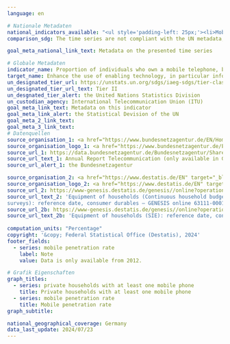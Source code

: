 ```yaml
---
language: en    

# Nationale Metadaten    
national_indicators_available: "<ul style='padding-left: 25px;'><li>Mobile penetration rate</li> <li> Private households with at least one mobile phone</li></ul>"    
comparison_sdg: The time series are not compliant with the UN metadata, but provide additional information.    

goal_meta_national_link_text: Metadata on the presented time series    

# Globale Metadaten    
indicator_name: Proportion of individuals who own a mobile telephone, by sex    
target_name: Enhance the use of enabling technology, in particular information and communications technology, to promote the empowerment of women    
un_designated_tier_url: https://unstats.un.org/sdgs/iaeg-sdgs/tier-classification/    
un_designated_tier_url_text: Tier II    
un_desgnated_tier_alert: the United Nations Statistics Division    
un_custodian_agency: International Telecommunication Union (ITU)    
goal_meta_link_text: Metadata on this indicator    
goal_meta_link_alert: the Statistical Devision of the UN    
goal_meta_2_link_text:     
goal_meta_3_link_text:         
# Datenquellen
source_organisation_1: <a href="https://www.bundesnetzagentur.de/EN/Home/home_node.html" target="_blank" onclick="return confirm_alert('the Bundesnetzagentur','En');"> Bundesnetzagentur </a>
source_organisation_logo_1: <a href="https://www.bundesnetzagentur.de/EN/Home/home_node.html" target="_blank" onclick="return confirm_alert('the Bundesnetzagentur','En');"><img src="https://sdg-indikatoren.de/public/OrgImgEn/bundesnetzagentur.png" alt="Logo bundesnetzagentur" style="height:60px; width:148px"/></a>
source_url_1: https://data.bundesnetzagentur.de/Bundesnetzagentur/SharedDocs/Mediathek/Berichte/2023/240515_JB_TK_23_web_barrierefrei.pdf
source_url_text_1: Annual Report Telecommunication (only available in German)
source_url_alert_1: the Bundesnetzagentur

source_organisation_2: <a href="https://www.destatis.de/EN" target="_blank"> Federal Statistical Office (Destatis) </a>
source_organisation_logo_2: <a href="https://www.destatis.de/EN" target="_blank"><img src="https://sdg-indikatoren.de/public/OrgImgEn/destatis.png" alt="Logo destatis" style="height:60px; width:148px"/></a>
source_url_2: https://www-genesis.destatis.de/genesis//online?operation=table&code=63111-0001&bypass=true&language=en
source_url_text_2: 'Equipment of households (Continuous household budget
surveys): reference date, consumer durables – GENESIS online 63111-0001'
source_url_2b: https://www-genesis.destatis.de/genesis//online?operation=table&code=63211-0001&bypass=true&language=en
source_url_text_2b: 'Equipment of households (SIE): reference date, consumer durables – GENESIS online 63211-0001'
    
computation_units: "Percentage"    
copyright: '&copy; Federal Statistical Office (Destatis), 2024'    
footer_fields:
  - series: mobile penetration rate
    label: Note
    value: Data is only available from 2012.    

# Grafik Eigenschaften    
graph_titles:
  - series: private households with at least one mobile phone
    title: Private households with at least one mobile phone
  - series: mobile penetration rate
    title: Mobile penetration rate
graph_subtitle:     

national_geographical_coverage: Germany    
data_last_update: 2024/07/23    
---
```


<span></span>